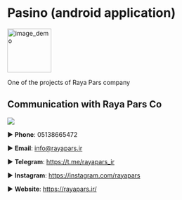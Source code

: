 # Pasino (android application)


<img src="https://github.com/Rayapars/pasino/blob/master/assets/images/logo.png?raw=true=250x250?raw=true" alt="image_demo" width="100" height="100">

One of the projects of Raya Pars company

## Communication with Raya Pars Co

![](https://rayapars.ir/assets/rayapars.png)

:arrow_forward:  **Phone**: 05138665472

:arrow_forward:  **Email**: info@rayapars.ir

:arrow_forward:  **Telegram**: https://t.me/rayapars_ir

:arrow_forward:  **Instagram**: https://instagram.com/rayapars

:arrow_forward:  **Website**: https://rayapars.ir/
